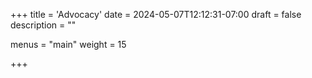 +++
title = 'Advocacy'
date = 2024-05-07T12:12:31-07:00
draft = false
description = ""

menus = "main"
weight = 15

+++